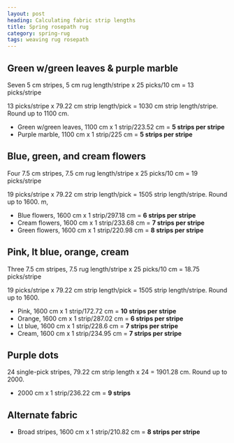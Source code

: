```yaml
---
layout: post
heading: Calculating fabric strip lengths
title: Spring rosepath rug
category: spring-rug
tags: weaving rug rosepath
---
```


## Green w/green leaves & purple marble
Seven 5 cm stripes, 5 cm rug length/stripe x 25 picks/10 cm = 13 picks/stripe

13 picks/stripe x 79.22 cm strip length/pick = 1030 cm strip length/stripe. Round up to 1100 cm.

- Green w/green leaves, 1100 cm x 1 strip/223.52 cm = **5 strips per stripe**
- Purple marble, 1100 cm x 1 strip/225 cm = **5 strips per stripe**

## Blue, green, and cream flowers
Four 7.5 cm stripes, 7.5 cm rug length/stripe x 25 picks/10 cm = 19 picks/stripe

19 picks/stripe x 79.22 cm strip length/pick = 1505 strip length/stripe. Round up to 1600.
m,
- Blue flowers, 1600 cm x 1 strip/297.18 cm = **6 strips per stripe**
- Cream flowers, 1600 cm x 1 strip/233.68 cm = **7 strips per stripe**
- Green flowers, 1600 cm x 1 strip/220.98 cm = **8 strips per stripe**

## Pink, lt blue, orange, cream
Three 7.5 cm stripes, 7.5 rug length/stripe x 25 picks/10 cm = 18.75 picks/stripe

19 picks/stripe x 79.22 cm strip length/pick = 1505 strip length/stripe. Round up to 1600.

- Pink, 1600 cm x 1 strip/172.72 cm = **10 strips per stripe**
- Orange, 1600 cm x 1 strip/287.02 cm = **6 strips per stripe**
- Lt blue, 1600 cm x 1 strip/228.6 cm = **7 strips per stripe**
- Cream, 1600 cm x 1 strip/234.95 cm = **7 strips per stripe**

## Purple dots
24 single-pick stripes, 79.22 cm strip length x 24 = 1901.28 cm. Round up to 2000.
- 2000 cm x 1 strip/236.22 cm = **9 strips**

## Alternate fabric
-   Broad stripes, 1600 cm x 1 strip/210.82 cm = **8 strips per stripe**  